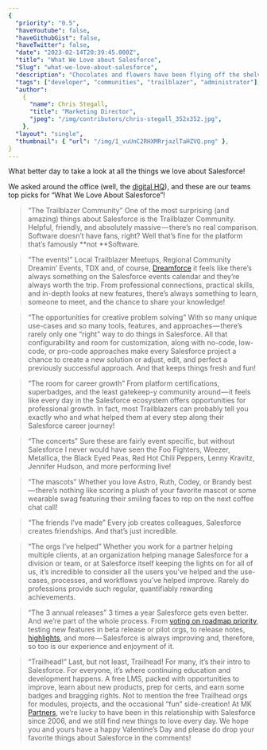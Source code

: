 ```yaml
---
{
  "priority": "0.5",
  "haveYoutube": false,
  "haveGithubGist": false,
  "haveTwitter": false,
  "date": "2023-02-14T20:39:45.000Z",
  "title": "What We Love about Salesforce",
  "Slug": "what-we-love-about-salesforce",
  "description": "Chocolates and flowers have been flying off the shelves, Cupid’s arrows are whizzing above our heads, and last minute reservations are being frantically booked at romantic restaurants everywhere — it’s officially Valentine’s Day!",
  "tags": ["developer", "communities", "trailblazer", "administrator"],
  "author":
    {
      "name": Chris Stegall,
      "title": "Marketing Director",
      "jpeg": "/img/contributors/chris-stegall_352x352.jpg",
    },
  "layout": "single",
  "thumbnail": { "url": "/img/1_vuUnC2RHXMRrjazlTaHZVQ.png" },
}
---
```


What better day to take a look at all the things we love about Salesforce!

We asked around the office (well, the [digital HQ](https://www.salesforce.com/ap/blog/2022/03/customer-success-anywhere-digital-hq.html)), and these are our teams top picks for “What We Love About Salesforce”!

> “The Trailblazer Community”
> One of the most surprising (and amazing) things about Salesforce is the Trailblazer Community. Helpful, friendly, and absolutely massive — there’s no real comparison. Software doesn’t have fans, right? Well that’s fine for the platform that’s famously **not **Software.

> “The events!”
> Local Trailblazer Meetups, Regional Community Dreamin’ Events, TDX and, of course, [Dreamforce](http://dreamforce.com) it feels like there’s always something on the Salesforce events calendar and they’re always worth the trip. From professional connections, practical skills, and in-depth looks at new features, there’s always something to learn, someone to meet, and the chance to share your knowledge!

> “The opportunities for creative problem solving”
> With so many unique use-cases and so many tools, features, and approaches — there’s rarely only one “right” way to do things in Salesforce. All that configurability and room for customization, along with no-code, low-code, or pro-code approaches make every Salesforce project a chance to create a new solution or adjust, edit, and perfect a previously successful approach. And that keeps things fresh and fun!

> “The room for career growth”
> From platform certifications, superbadges, and the least gatekeep-y community around — it feels like every day in the Salesforce ecosystem offers opportunities for professional growth. In fact, most Trailblazers can probably tell you exactly who and what helped them at every step along their Salesforce career journey!

> “The concerts”
> Sure these are fairly event specific, but without Salesforce I never would have seen the Foo Fighters, Weezer, Metallica, the Black Eyed Peas, Red Hot Chili Peppers, Lenny Kravitz, Jennifer Hudson, and more performing live!

> “The mascots”
> Whether you love Astro, Ruth, Codey, or Brandy best — there’s nothing like scoring a plush of your favorite mascot or some wearable swag featuring their smiling faces to rep on the next coffee chat call!

> “The friends I’ve made”
> Every job creates colleagues, Salesforce creates friendships. And that’s just incredible.

> “The orgs I’ve helped”
> Whether you work for a partner helping multiple clients, at an organization helping manage Salesforce for a division or team, or at Salesforce itself keeping the lights on for all of us, it’s incredible to consider all the users you’ve helped and the use-cases, processes, and workflows you’ve helped improve. Rarely do professions provide such regular, quantifiably rewarding achievements.

> “The 3 annual releases”
> 3 times a year Salesforce gets even better. And we’re part of the whole process. From [voting on roadmap priority](https://medium.com/creme-de-la-crm/shape-the-salesforce-product-roadmap-prioritization-voting-is-live-until-feb-13-f1f9505055f4?source=collection_home---4------0-----------------------), testing new features in beta release or pilot orgs, to release notes, [highlights](https://medium.com/creme-de-la-crm/releasehighlights/home), and more — Salesforce is always improving and, therefore, so too is our experience and enjoyment of it.

> “Trailhead!”
> Last, but not least, Trailhead! For many, it’s their intro to Salesforce. For everyone, it’s where continuing education and development happens. A free LMS, packed with opportunities to improve, learn about new products, prep for certs, and earn some badges and bragging rights. Not to mention the free Trailhead orgs for modules, projects, and the occasional “fun” side-creation!
> At MK[ Partners](https://appexchange.salesforce.com/appxConsultingListingDetail?listingId=a0N30000001gF9jEAE), we’re lucky to have been in this relationship with Salesforce since 2006, and we still find new things to love every day. We hope you and yours have a happy Valentine’s Day and please do drop your favorite things about Salesforce in the comments!
